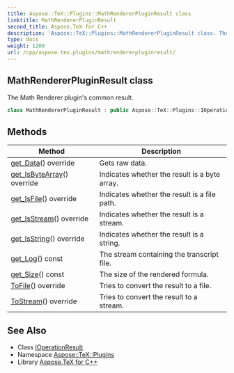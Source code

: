 ```yaml
---
title: Aspose::TeX::Plugins::MathRendererPluginResult class
linktitle: MathRendererPluginResult
second_title: Aspose.TeX for C++
description: 'Aspose::TeX::Plugins::MathRendererPluginResult class. The Math Renderer plugin''s common result in C++.'
type: docs
weight: 1200
url: /cpp/aspose.tex.plugins/mathrendererpluginresult/
---
```

## MathRendererPluginResult class


The Math Renderer plugin's common result.

```cpp
class MathRendererPluginResult : public Aspose::TeX::Plugins::IOperationResult
```

## Methods

| Method | Description |
| --- | --- |
| [get_Data](./get_data/)() override | Gets raw data. |
| [get_IsByteArray](./get_isbytearray/)() override | Indicates whether the result is a byte array. |
| [get_IsFile](./get_isfile/)() override | Indicates whether the result is a file path. |
| [get_IsStream](./get_isstream/)() override | Indicates whether the result is a stream. |
| [get_IsString](./get_isstring/)() override | Indicates whether the result is a string. |
| [get_Log](./get_log/)() const | The stream containing the transcript file. |
| [get_Size](./get_size/)() const | The size of the rendered formula. |
| [ToFile](./tofile/)() override | Tries to convert the result to a file. |
| [ToStream](./tostream/)() override | Tries to convert the result to a stream. |
## See Also

* Class [IOperationResult](../ioperationresult/)
* Namespace [Aspose::TeX::Plugins](../)
* Library [Aspose.TeX for C++](../../)
